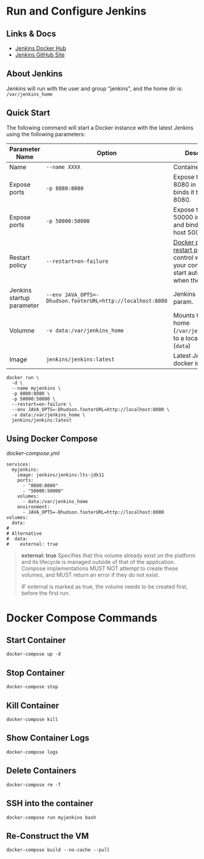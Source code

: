 # Run and Configure Jenkins

## Links & Docs
* [Jenkins Docker Hub](https://hub.docker.com/r/jenkins/jenkins)
* [Jenkins GitHub Site](https://github.com/jenkinsci/docker)

## About Jenkins
Jenkins will run with the user and group "jenkins", and the home dir is: `/var/jenkins_home`

## Quick Start

The following command will start a Docker instance with the latest Jenkins using the following parameters:

| Parameter Name | Option | Description |
|------|-------|------|
| Name | `--name XXXX` | Container name |
| Expose ports | `-p 8080:8080` | Expose the port 8080 in the VM and binds it to the host 8080. |
| Expose ports | `-p 50000:50000` | Expose the port 50000 in the VM and binds it to the host 50000. |
| Restart policy | `--restart=on-failure` | [Docker provides restart policies](https://docs.docker.com/config/containers/start-containers-automatically/) to control whether your containers start automatically when they exit. |
| Jenkins startup parameter | `--env JAVA_OPTS=-Dhudson.footerURL=http://localhost:8080` | Jenkins startup param. |
| Volumne | `-v data:/var/jenkins_home` | Mounts the Jenkins home (`/var/jenkins_home`) to a local directory (`data`) |
| Image | `jenkins/jenkins:latest` | Latest Jenkins docker image. |

```
docker run \
  -d \
  --name myjenkins \
  -p 8080:8080 \
  -p 50000:50000 \
  --restart=on-failure \
  --env JAVA_OPTS=-Dhudson.footerURL=http://localhost:8080 \
  -v data:/var/jenkins_home \
  jenkins/jenkins:latest
```

## Using Docker Compose

*docker-compose.yml*
```
services:
  myjenkins:
    image: jenkins/jenkins:lts-jdk11
    ports:
      - "8080:8080"
      - "50000:50000"
    volumes:
      - data:/var/jenkins_home
    environment:
      - JAVA_OPTS=-Dhudson.footerURL=http://localhost:8080
volumes:
  data:
#
# Alternative
#  data:
#    external: true
```
> **external: true** Specifies that this volume already exist on the platform and its lifecycle
> is managed outside of that of the application. Compose implementations MUST NOT attempt to
> create these volumes, and MUST return an error if they do not exist.
>
> IF external is marked as true, the volume needs to be created first, before the first run.


# Docker Compose Commands

## Start Container
```docker-compose up -d```

## Stop Container
```docker-compose stop```

## Kill Container
```docker-compose kill```

## Show Container Logs
```docker-compose logs```

## Delete Containers
```docker-compose rm -f```

## SSH into the container
```docker-compose run myjenkins bash```

## Re-Construct the VM
```docker-compose build --no-cache --pull```